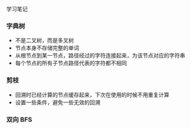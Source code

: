 学习笔记

### 字典树

- 不是二叉树，而是多叉树
- 节点本身不存储完整的单词
- 从根节点到某一节点，路径经过的字符连接起来，为该节点对应的字符串
- 每个节点的所有子节点路径代表的字符都不相同

### 剪枝

- 回溯时已经计算的节点缓存起来，下次在使用的时候不用重复计算
- 设置一些条件，避免一些无效的回溯

### 双向 BFS 